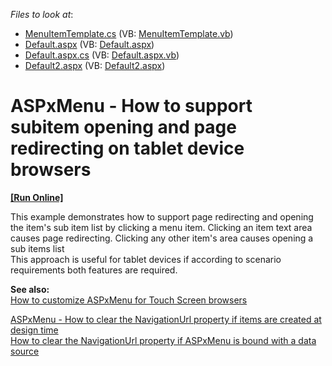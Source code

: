 <!-- default file list -->
*Files to look at*:

* [MenuItemTemplate.cs](./CS/WebSite/App_Code/MenuItemTemplate.cs) (VB: [MenuItemTemplate.vb](./VB/WebSite/App_Code/MenuItemTemplate.vb))
* [Default.aspx](./CS/WebSite/Default.aspx) (VB: [Default.aspx](./VB/WebSite/Default.aspx))
* [Default.aspx.cs](./CS/WebSite/Default.aspx.cs) (VB: [Default.aspx.vb](./VB/WebSite/Default.aspx.vb))
* [Default2.aspx](./CS/WebSite/Default2.aspx) (VB: [Default2.aspx](./VB/WebSite/Default2.aspx))
<!-- default file list end -->
# ASPxMenu - How to support subitem opening and page redirecting on tablet device browsers
<!-- run online -->
**[[Run Online]](https://codecentral.devexpress.com/e3906/)**
<!-- run online end -->


<p>This example demonstrates how to support page redirecting and opening the item's sub item list  by clicking a menu item. Clicking an item text area causes page redirecting. Clicking any other item's area causes opening a sub items list<br />
This approach is useful for tablet devices if according to scenario requirements both features are required.</p><p><strong>See also:</strong><br />
<a href="https://www.devexpress.com/Support/Center/p/K18563">How to customize ASPxMenu for Touch Screen browsers</a></p><p><a href="https://www.devexpress.com/Support/Center/p/E3904">ASPxMenu - How to clear the NavigationUrl property if items are created at design time</a><br />
<a href="https://www.devexpress.com/Support/Center/p/E3905">How to clear the NavigationUrl property if ASPxMenu is bound with a data source</a></p>

<br/>


